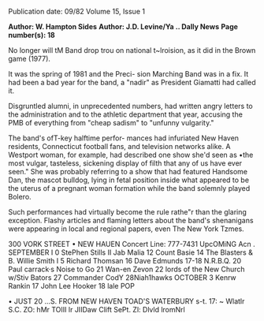 Publication date: 09/82
Volume 15, Issue 1

**Author: W. Hampton Sides**
**Author: J.D. Levine/Ya .. Dally News**
**Page number(s): 18**

No longer will tM Band drop trou on national t~lroision, as it did in the Brown game 
(1977). 

It was the spring of 1981 and the Preci-
sion Marching Band was in a fix. It 
had been a bad year for the band, a 
"nadir" as President Giamatti had 
called it. 

Disgruntled alumni, 
in 
unprecedented numbers, had written 
angry letters to the administration and 
to the athletic department that year, 
accusing the PMB of everything from 
"cheap sadism" to "unfunny vulgarity." 

The band's ofT-key halftime perfor-
mances had infuriated New Haven 
residents, Connecticut football fans, 
and 
television 
networks alike. 
A 
Westport woman, for example, had 
described one show she'd seen as •the 
most 
vulgar, 
tasteless, 
sickening 
display of filth that any of us have ever 
seen." She was probably referring to a 
show that had featured Handsome 
Dan, the mascot bulldog, lying in fetal 
position inside what appeared to be the 
uterus of a pregnant woman formation 
while the band solemnly played Bolero. 

Such performances had virtually 
become the rule rathe"r than the glaring 
exception. Flashy articles and flaming 
letters about the band's shenanigans 
were appearing in local and regional 
papers, even The New York Tzmes. 

300 VORK STREET • NEW HAUEN 
Concert Line: 777-7431 
UpcOMiNG Acn . 
SEPTEMBER 
I 0 StePhen Stills 
II Jab Malia 
12 Count Basie 
14 The Blasters & 
B. Willie Smith 
I 5 Richard Thomsan 
16 Dave Edmunds 
17-18 N.R.B.Q. 
20 Paul carrack·s 
Noise to Go 
21 Wan-en Zevon 
22 lords of the 
New Church 
w/Stiv Bators 
27 Commander CodY 
28Niah1hawks 
OCTOBER 
3 Kenrw Rankin 
17 John Lee Hooker 
18 lale POP 

• JUST 20 ...S. FROM NEW HAVEN 
TOAD'S WATERBURY 
s-t. 17: ~ 
Wlatlr 
S.C. ZO: hMr TOIII lr JIIDaw Clift 
SePt. Zl: Dlvld lromNrl